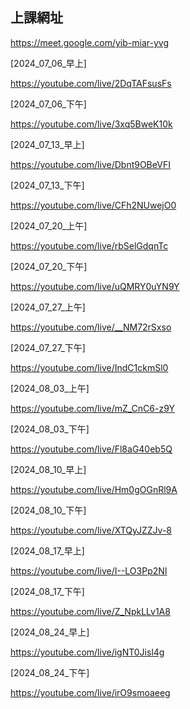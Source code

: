 ## 上課網址

https://meet.google.com/yib-miar-yvg

[2024_07_06_早上]

https://youtube.com/live/2DqTAFsusFs

[2024_07_06_下午]

https://youtube.com/live/3xq5BweK10k

[2024_07_13_早上]

https://youtube.com/live/Dbnt9OBeVFI

[2024_07_13_下午]

https://youtube.com/live/CFh2NUwejO0


[2024_07_20_上午]

https://youtube.com/live/rbSelGdqnTc

[2024_07_20_下午]

https://youtube.com/live/uQMRY0uYN9Y

[2024_07_27_上午]

https://youtube.com/live/__NM72rSxso

[2024_07_27_下午]

https://youtube.com/live/IndC1ckmSl0

[2024_08_03_上午]

https://youtube.com/live/mZ_CnC6-z9Y

[2024_08_03_下午]

https://youtube.com/live/Fl8aG40eb5Q

[2024_08_10_早上]

https://youtube.com/live/Hm0gOGnRl9A

[2024_08_10_下午]

https://youtube.com/live/XTQyJZZJv-8


[2024_08_17_早上]

https://youtube.com/live/I--LO3Pp2NI

[2024_08_17_下午]

https://youtube.com/live/Z_NpkLLv1A8

[2024_08_24_早上]

https://youtube.com/live/igNT0Jisl4g

[2024_08_24_下午]

https://youtube.com/live/irO9smoaeeg
